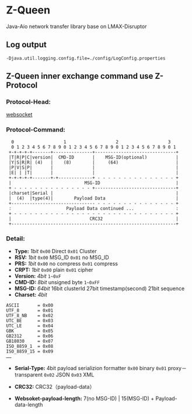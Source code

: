 # Z-Queen
Java-Aio network transfer library base on LMAX-Disruptor

## Log output
`-Djava.util.logging.config.file=./config/LogConfig.properties`

## Z-Queen inner exchange command use Z-Protocol
### Protocol-Head:
[websocket](http://www.ietf.org/rfc/rfc6455.txt )
### Protocol-Command:
      0                   1                   2                   3
      0 1 2 3 4 5 6 7 8 9 0 1 2 3 4 5 6 7 8 9 0 1 2 3 4 5 6 7 8 9 0 1
     +-+-+-+-+-------+---------------+-------------------------------+
     |T|R|P|C|version|  CMD-ID       |    MSG-ID(optional)           |
     |Y|S|R|R| (4)   |    (8)        |     (64)                      |
     |P|V|S|P|       |               |    	                         |
     |E| | |T|       |               |                               |
     +-+-+-+-+-------+-+-------------+ - - - - - - - - - - - - - - - +
     |                            MSG-ID                             |
     + - - - - - - - - - - - - - - - +-------------------------------+
     |charset|Serial |                                               |
     |  (4)  |type(4)|        Payload Data                           |
     +-------------------------------- - - - - - - - - - - - - - - - +
     :                     Payload Data continued ...                :
     + - - - - - - - - - - - - - - - - - - - - - - - - - - - - - - - +
     |                              CRC32                            |
     +---------------------------------------------------------------+
    
### Detail:
* **Type:** *1bit* `0x00` Direct `0x01` Cluster
* **RSV:** *1bit* `0x00` MSG_ID `0x01` no MSG_ID
* **PRS:** *1bit* `0x00` no compress `0x01` compress
* **CRPT:** *1bit* `0x00` plain `0x01` cipher
* **Version:** *4bit* `1~0xF`
* **CMD-ID:** *8bit* unsigned byte `1~0xFF`
* **MSG-ID:** *64bit*  16bit clusterId  27bit timestamp(second) 21bit sequence
* **Charset:** *4bit*
```
ASCII       = 0x00
UTF_8       = 0x01
UTF_8_NB    = 0x02
UTC_BE      = 0x03
UTC_LE      = 0x04
GBK         = 0x05
GB2312      = 0x06
GB18030     = 0x07
ISO_8859_1  = 0x08
ISO_8859_15 = 0x09
……
```
* **Serial-Type:** 4bit payload serializion formatter `0x00` binary `0x01` proxy－transparent `0x02` JSON `0x03` XML

* **CRC32:** CRC32（payload-data）

* **Websoket-payload-length:** 7(no MSG-ID) | 15(MSG-ID) + Payload-data-length
